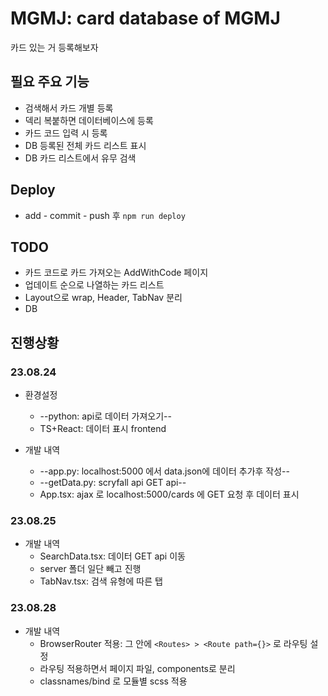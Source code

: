 # MGMJ: card database of MGMJ 
카드 있는 거 등록해보자

## 필요 주요 기능
- 검색해서 카드 개별 등록
- 덱리 복붙하면 데이터베이스에 등록
- 카드 코드 입력 시 등록
- DB 등록된 전체 카드 리스트 표시
- DB 카드 리스트에서 유무 검색  

## Deploy
- add - commit - push 후 `npm run deploy`

## TODO
- 카드 코드로 카드 가져오는 AddWithCode 페이지
- 업데이트 순으로 나열하는 카드 리스트
- Layout으로 wrap, Header, TabNav 분리
- DB

## 진행상황
### 23.08.24
- 환경설정
    - --python: api로 데이터 가져오기--
    - TS+React: 데이터 표시 frontend

- 개발 내역
    - --app.py: localhost:5000 에서 data.json에 데이터 추가후 작성--
    - --getData.py: scryfall api GET api--
    - App.tsx: ajax 로 localhost:5000/cards 에 GET 요청 후 데이터 표시

### 23.08.25
- 개발 내역
    - SearchData.tsx: 데이터 GET api 이동
    - server 폴더 일단 빼고 진행
    - TabNav.tsx: 검색 유형에 따른 탭 

### 23.08.28
- 개발 내역
    - BrowserRouter 적용: 그 안에 `<Routes> > <Route path={}>` 로 라우팅 설정
    - 라우팅 적용하면서 페이지 파일, components로 분리
    - classnames/bind 로 모듈별 scss 적용
 